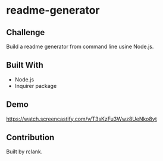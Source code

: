 # readme-generator

## Challenge
Build a readme generator from command line usine Node.js.

## Built With
* Node.js
* Inquirer package

## Demo
https://watch.screencastify.com/v/T3sKzFu3Wwz8UeNko8yt

## Contribution
Built by rclank.
